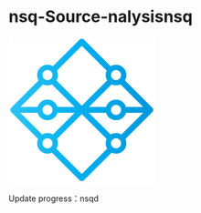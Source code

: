 # nsq-Source-nalysisnsq

![ad](https://github.com/spider1998/nsq-Source-nalysis/blob/master/nsqio/nsq.png)

Update progress：nsqd

